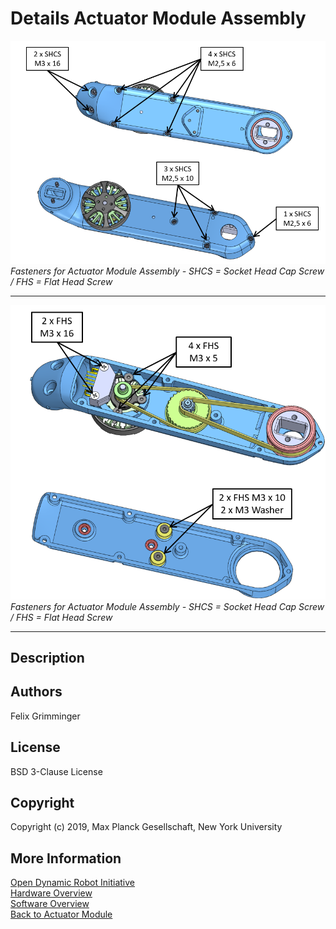 Details Actuator Module Assembly
=======================

<img src="../images/fasteners_1.png" width="700"> <br>*Fasteners for Actuator Module Assembly - SHCS = Socket Head Cap Screw / FHS = Flat Head Screw*  
_____
<img src="../images/fasteners_2.png" width="600"> <br>*Fasteners for Actuator Module Assembly - SHCS = Socket Head Cap Screw / FHS = Flat Head Screw*

______
Description
------------


Authors
--------
Felix Grimminger

License
-------
BSD 3-Clause License

Copyright
-----------
Copyright (c) 2019, Max Planck Gesellschaft, New York University

More Information
----------------
[Open Dynamic Robot Initiative](https://open-dynamic-robot-initiative.github.io)  
[Hardware Overview](../../README.md)  
[Software Overview](https://github.com/open-dynamic-robot-initiative/open-dynamic-robot-initiative.github.io/wiki/Open-Dynamic-Robot-Initiative-Documentation)  
[Back to Actuator Module](../README.md)  
